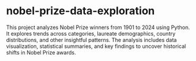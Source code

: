 # nobel-prize-data-exploration
This project analyzes Nobel Prize winners from 1901 to 2024 using Python. It explores trends across categories, laureate demographics, country distributions, and other insightful patterns. The analysis includes data visualization, statistical summaries, and key findings to uncover historical shifts in Nobel Prize awards.
